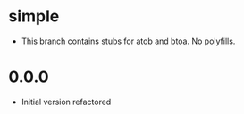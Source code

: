 
# simple

* This branch contains stubs for atob and btoa. No polyfills.

# 0.0.0

* Initial version refactored
